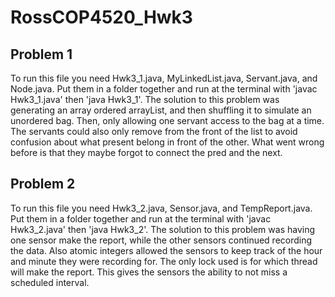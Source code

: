 # RossCOP4520_Hwk3
## Problem 1
To run this file you need Hwk3_1.java, MyLinkedList.java, Servant.java, and Node.java. Put them in a folder
together and run at the terminal with 'javac Hwk3_1.java' then 'java Hwk3_1'.
The solution to this problem was generating an array ordered arrayList, and then shuffling it to simulate
an unordered bag. Then, only allowing one servant access to the bag at a time. The servants could also
only remove from the front of the list to avoid confusion about what present belong in front of the other.
What went wrong before is that they maybe forgot to connect the pred and the next.

## Problem 2
To run this file you need Hwk3_2.java, Sensor.java, and TempReport.java. Put them in a folder
together and run at the terminal with 'javac Hwk3_2.java' then 'java Hwk3_2'.
The solution to this problem was having one sensor make the report, while the other sensors
continued recording the data. Also atomic integers allowed the sensors to keep track of the hour
and minute they were recording for. The only lock used is for which thread will make the report. This
gives the sensors the ability to not miss a scheduled interval.
